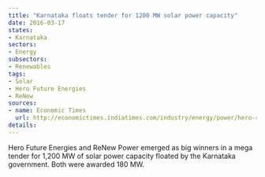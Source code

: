 ```yaml
---
title: "Karnataka floats tender for 1200 MW solar power capacity"
date: 2016-03-17
states:
- Karnataka
sectors:
- Energy
subsectors:
- Renewables
tags:
- Solar
- Hero Future Energies
- ReNew
sources:
- name: Economic Times
  url: http://economictimes.indiatimes.com/industry/energy/power/hero-renew-big-winners-in-karnataka-solar-power-tender/articleshow/51296513.cms
details:
---
```


Hero Future Energies and ReNew Power emerged as big winners in a mega tender for 1,200 MW of solar power capacity floated by the Karnataka government. Both were awarded 180 MW.

